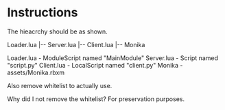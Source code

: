 # Instructions

The hieacrchy should be as shown.

Loader.lua
    |-- Server.lua
           |-- Client.lua
           |-- Monika

Loader.lua - ModuleScript named "MainModule"
Server.lua - Script named "script.py"
Client.lua - LocalScript named "client.py"
Monika - assets/Monika.rbxm

Also remove whitelist to actually use.

Why did I not remove the whitelist? For preservation purposes.
